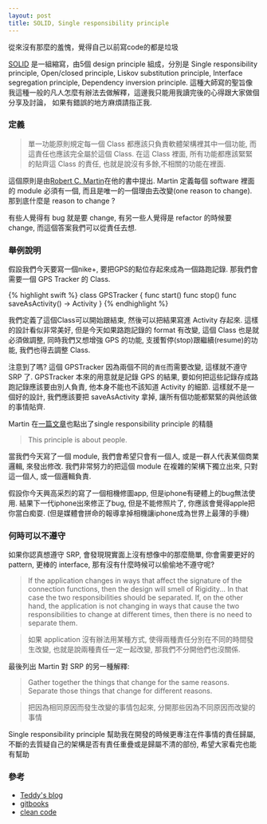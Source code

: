 ```yaml
---
layout: post
title: SOLID, Single responsibility principle
---
```


<div class="message">
  從來沒有那麼的羞愧，覺得自己以前寫code的都是垃圾
</div>

[SOLID](http://en.wikipedia.org/wiki/SOLID_%28object-oriented_design%29)
是一組縮寫，由5個 design principle 組成，分別是 Single responsibility principle, Open/closed principle, 
Liskov substitution principle, Interface segregation principle, Dependency inversion principle.
這種大師寫的聖旨像我這種一般的凡人怎麼有辦法去做解釋，這邊我只能用我讀完後的心得跟大家做個分享及討論，
如果有錯誤的地方麻煩請指正我.

### 定義

> 單一功能原則規定每一個 Class 都應該只負責軟體架構裡其中一個功能, 而這責任也應該完全屬於這個 Class. 
在這 Class 裡面, 所有功能都應該緊緊的貼齊這 Class 的責任, 也就是說沒有多餘,不相關的功能在裡面.

這個原則是由[Robert C. Martin](http://en.wikipedia.org/wiki/Robert_Cecil_Martin)在他的書中提出. 
Martin 定義每個 software 裡面的 module 必須有一個, 而且是唯一的一個理由去改變(one reason to change). 
那到底什麼是 reason to change ?

有些人覺得有 bug 就是要 change, 有另一些人覺得是 refactor 的時候要 change, 而這個答案我們可以從責任去想.

### 舉例說明

假設我們今天要寫一個nike+, 要把GPS的點位存起來成為一個路跑記錄. 那我們會需要一個 GPS Tracker 的 Class.

{% highlight swift %}
class GPSTracker {
    func start()
    func stop()
    func saveAsActivity() -> Activity
} 
{% endhighlight %}

我們定義了這個Class可以開始跟結束, 然後可以把結果寫進 Activity 存起來. 
這樣的設計看似非常美好, 但是今天如果路跑記錄的 format 有改變, 這個 Class 也是就必須做調整,
同時我們又想增強 GPS 的功能, 支援暫停(stop)跟繼續(resume)的功能, 我們也得去調整 Class.

注意到了嗎? 這個 GPSTracker 因為兩個不同的`責任`而需要改變, 這樣就不遵守 SRP 了.
GPSTracker 本來的用意就是記錄 GPS 的結果, 要如何把這些記錄存成路跑記錄應該要由別人負責, 
他本身不能也不該知道 Activity 的細節. 這樣就不是一個好的設計, 我們應該要把 saveAsActivity 拿掉, 
讓所有個功能都緊緊的與他該做的事情貼齊.

Martin 在[一篇文章](http://blog.8thlight.com/uncle-bob/2014/05/08/SingleReponsibilityPrinciple.html)也點出了single responsibility principle 的精髓

> This principle is about people.

當我們今天寫了一個 module, 我們會希望只會有一個人, 或是一群人代表某個商業邏輯, 來發出修改.
我們非常努力的把這個 module 在複雜的架構下獨立出來, 只對這一個人, 或一個邏輯負責.

假設你今天興高采烈的寫了一個相機修圖app, 但是iphone有硬體上的bug無法使用. 
結果下一代iphone出來修正了bug, 但是不能修照片了, 你應該會覺得apple把你當白痴耍.
(但是媒體會拼命的報導拿掉相機讓iphone成為世界上最薄的手機)

### 何時可以不遵守

如果你認真想遵守 SRP, 會發現現實面上沒有想像中的那麼簡單, 你會需要更好的 pattern, 更棒的 interface,
那有沒有什麼時候可以偷偷地不遵守呢?

> If the application changes in ways that affect the signature of the connection functions, then the design will smell of Rigidity... In that case the two responsibilities should be separated. If, on the other hand, the application is not changing in ways that cause the two responsibilities to change at different times, then there is no need to separate them.

> 如果 application 沒有辦法用某種方式, 使得兩種責任分別在不同的時間發生改變, 也就是說兩種責任一定一起改變, 那我們不分開他們也沒關係.

最後列出 Martin 對 SRP 的另一種解釋:

> Gather together the things that change for the same reasons. Separate those things that change for different reasons.

> 把因為相同原因而發生改變的事情包起來, 分開那些因為不同原因而改變的事情

Single responsibility principle 幫助我在開發的時候更專注在件事情的責任歸屬, 不斷的去質疑自己的架構是否有責任重疊或是歸屬不清的部份, 希望大家看完也能有幫助

### 參考

* [Teddy's blog](http://teddy-chen-tw.blogspot.tw/2011/12/3.html)
* [gitbooks](http://nlhsueh.gitbooks.io/oose/content/manuscript/ch4OOPrinciple.html)
* [clean code](http://www.books.com.tw/products/0010579897)

